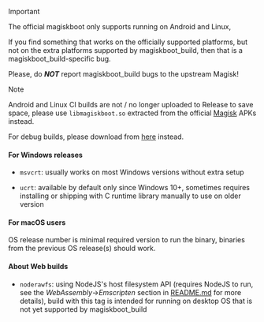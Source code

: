 > [!IMPORTANT]
>
> The official magiskboot only supports running on Android and Linux,
>
> If you find something that works on the officially supported platforms,
> but not on the extra platforms supported by magiskboot_build, then that
> is a magiskboot_build-specific bug.
>
> Please, do ***NOT*** report magiskboot_build bugs to the upstream Magisk!

> [!NOTE]
>
> Android and Linux CI builds are not / no longer uploaded to Release to save space, please use `libmagiskboot.so` extracted from the official [Magisk][Magisk] APKs instead.

For debug builds, please download from [here](../../releases/last-debug-ci) instead.

#### For Windows releases

- `msvcrt`: usually works on most Windows versions without extra setup

- `ucrt`: available by default only since Windows 10+, sometimes requires installing or shipping with C runtime library manually to use on older version

#### For macOS users

OS release number is minimal required version to run the binary, binaries from the previous OS release(s) should work.

#### About Web builds

- `noderawfs`: using NodeJS's host filesystem API (requires NodeJS to run, see the *WebAssembly*->*Emscripten* section in [README.md](README.md#emscripten) for more details), build with this tag is intended for running on desktop OS that is not yet supported by magiskboot_build

[Magisk]: https://github.com/topjohnwu/Magisk/releases
